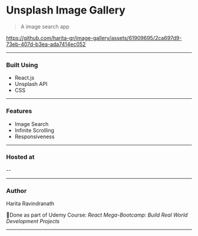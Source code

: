 # Unsplash Image Gallery
> A image search app 

https://github.com/harita-gr/image-gallery/assets/61909695/2ca697d9-73eb-407d-b3ea-ada7414ec052


---
### Built Using
- React.js
- Unsplash API
- CSS
---
### Features
- Image Search
- Infinite Scrolling
- Responsiveness

---
### Hosted at
--

---
### Author
Harita Ravindranath

📌Done as part of Udemy Course: _React Mega-Bootcamp: Build Real World Development Projects_

---

